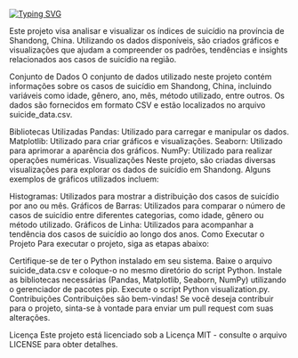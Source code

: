 [![Typing SVG](https://readme-typing-svg.demolab.com/?Analise+Sob+Dados+de+Shangdong)](https://git.io/typing-svg)

Este projeto visa analisar e visualizar os índices de suicídio na província de Shandong, China. Utilizando os dados disponíveis, são criados gráficos e visualizações que ajudam a compreender os padrões, tendências e insights relacionados aos casos de suicídio na região.

Conjunto de Dados
O conjunto de dados utilizado neste projeto contém informações sobre os casos de suicídio em Shandong, China, incluindo variáveis como idade, gênero, ano, mês, método utilizado, entre outros. Os dados são fornecidos em formato CSV e estão localizados no arquivo suicide_data.csv.

Bibliotecas Utilizadas
Pandas: Utilizado para carregar e manipular os dados.
Matplotlib: Utilizado para criar gráficos e visualizações.
Seaborn: Utilizado para aprimorar a aparência dos gráficos.
NumPy: Utilizado para realizar operações numéricas.
Visualizações
Neste projeto, são criadas diversas visualizações para explorar os dados de suicídio em Shandong. Alguns exemplos de gráficos utilizados incluem:

Histogramas: Utilizados para mostrar a distribuição dos casos de suicídio por ano ou mês.
Gráficos de Barras: Utilizados para comparar o número de casos de suicídio entre diferentes categorias, como idade, gênero ou método utilizado.
Gráficos de Linha: Utilizados para acompanhar a tendência dos casos de suicídio ao longo dos anos.
Como Executar o Projeto
Para executar o projeto, siga as etapas abaixo:

Certifique-se de ter o Python instalado em seu sistema.
Baixe o arquivo suicide_data.csv e coloque-o no mesmo diretório do script Python.
Instale as bibliotecas necessárias (Pandas, Matplotlib, Seaborn, NumPy) utilizando o gerenciador de pacotes pip.
Execute o script Python visualization.py.
Contribuições
Contribuições são bem-vindas! Se você deseja contribuir para o projeto, sinta-se à vontade para enviar um pull request com suas alterações.

Licença
Este projeto está licenciado sob a Licença MIT - consulte o arquivo LICENSE para obter detalhes.
